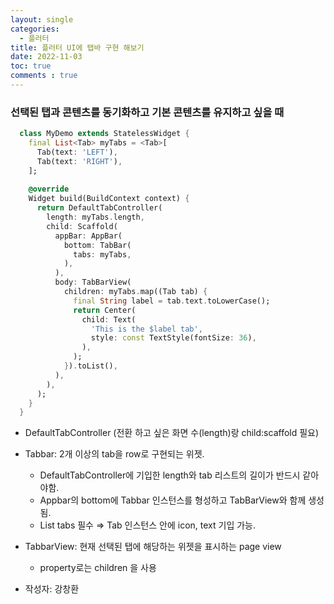 ```yaml
---
layout: single
categories:
  - 플러터
title: 플러터 UI에 탭바 구현 해보기 
date: 2022-11-03
toc: true
comments : true
---
```


### 선택된 탭과 콘텐츠를 동기화하고 기본 콘텐츠를 유지하고 싶을 때

  ```dart
    class MyDemo extends StatelessWidget {
      final List<Tab> myTabs = <Tab>[
        Tab(text: 'LEFT'),
        Tab(text: 'RIGHT'),
      ];
    
      @override
      Widget build(BuildContext context) {
        return DefaultTabController(
          length: myTabs.length,
          child: Scaffold(
            appBar: AppBar(
              bottom: TabBar(
                tabs: myTabs,
              ),
            ),
            body: TabBarView(
              children: myTabs.map((Tab tab) {
                final String label = tab.text.toLowerCase();
                return Center(
                  child: Text(
                    'This is the $label tab',
                    style: const TextStyle(fontSize: 36),
                  ),
                );
              }).toList(),
            ),
          ),
        );
      }
    }
  ```
  
  - DefaultTabController (전환 하고 싶은 화면 수(length)랑 child:scaffold 필요)
  - Tabbar: 2개 이상의 tab을 row로 구현되는 위젯.
      - DefaultTabController에 기입한 length와 tab 리스트의 길이가 반드시 같아야함.
      - Appbar의 bottom에 Tabbar 인스턴스를 형성하고 TabBarView와 함께 생성됨.
      - List<Widget> tabs 필수 ⇒ Tab 인스턴스 안에 icon, text 기입 가능.
  - TabbarView: 현재 선택된 탭에 해당하는 위젯을 표시하는 page view
      - property로는 children 을 사용
  
  - 작성자: 강창환
